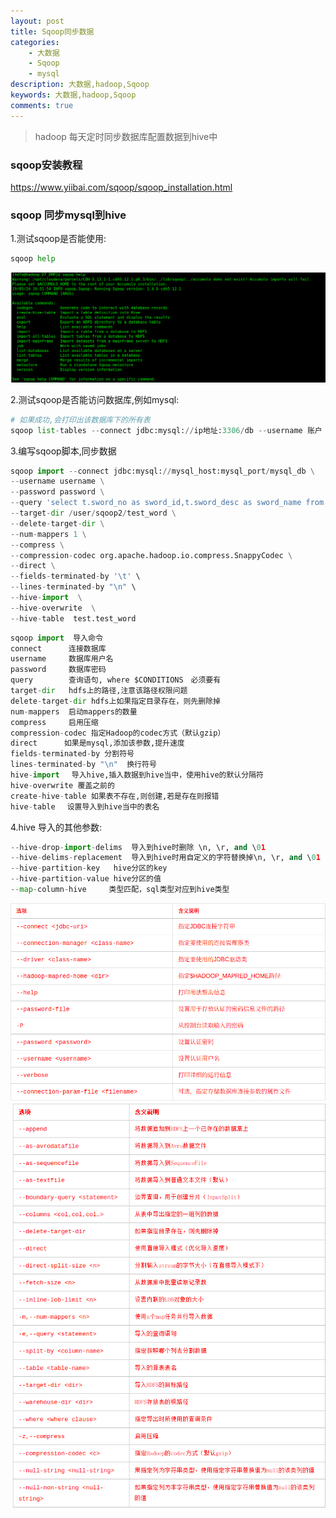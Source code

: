 ```yaml
---
layout: post
title: Sqoop同步数据
categories: 
    - 大数据
    - Sqoop
    - mysql
description: 大数据,hadoop,Sqoop
keywords: 大数据,hadoop,Sqoop
comments: true
---
```


> hadoop 每天定时同步数据库配置数据到hive中

### sqoop安装教程

<https://www.yiibai.com/sqoop/sqoop_installation.html>


### sqoop 同步mysql到hive

1.测试sqoop是否能使用:  

```python
sqoop help
```
![](/images/sqoop/sqoop_1.jpg)

2.测试sqoop是否能访问数据库,例如mysql:

```python
# 如果成功,会打印出该数据库下的所有表
sqoop list-tables --connect jdbc:mysql://ip地址:3306/db --username 账户 --password 密码
```

3.编写sqoop脚本,同步数据

```python
sqoop import --connect jdbc:mysql://mysql_host:mysql_port/mysql_db \
--username username \
--password password \
--query 'select t.sword_no as sword_id,t.sword_desc as sword_name from test_sword as t where $CONDITIONS order by t.sword_no' \
--target-dir /user/sqoop2/test_word \
--delete-target-dir \
--num-mappers 1 \
--compress \
--compression-codec org.apache.hadoop.io.compress.SnappyCodec \
--direct \
--fields-terminated-by '\t' \
--lines-terminated-by "\n" \
--hive-import  \
--hive-overwrite  \
--hive-table  test.test_word
```
```python
sqoop import  导入命令  
connect      连接数据库  
username     数据库用户名  
password     数据库密码  
query        查询语句, where $CONDITIONS　必须要有  
target-dir   hdfs上的路径,注意该路径权限问题  
delete-target-dir hdfs上如果指定目录存在，则先删除掉  
num-mappers  启动mappers的数量  
compress     启用压缩  
compression-codec 指定Hadoop的codec方式（默认gzip）  
direct      如果是mysql,添加该参数,提升速度  
fields-terminated-by 分割符号  
lines-terminated-by "\n"  换行符号  
hive-import 　导入hive,插入数据到hive当中，使用hive的默认分隔符  
hive-overwrite 覆盖之前的  
create-hive-table 如果表不存在,则创建,若是存在则报错  
hive-table 　设置导入到hive当中的表名  
```

4.hive 导入的其他参数:  

```python
--hive-drop-import-delims  导入到hive时删除 \n, \r, and \01 
--hive-delims-replacement  导入到hive时用自定义的字符替换掉\n, \r, and \01 
--hive-partition-key   hive分区的key
--hive-partition-value hive分区的值
--map-column-hive     类型匹配，sql类型对应到hive类型
```

  ![](/images/sqoop/sqoop_2.jpg)
  ![](/images/sqoop/sqoop_3.jpg)
